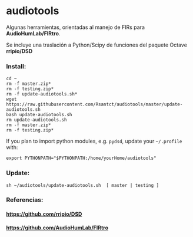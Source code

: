 # audiotools

Algunas herramientas, orientadas al manejo de FIRs para **AudioHumLab/FIRtro**.

Se incluye una traslación a Python/Scipy de funciones del paquete Octave **rripio/DSD**

### Install:


    cd ~
    rm -f master.zip*
    rm -f testing.zip*
    rm -f update-audiotools.sh*
    wget https://raw.githubusercontent.com/Rsantct/audiotools/master/update-audiotools.sh
    bash update-audiotools.sh
    rm update-audiotools.sh
    rm -f master.zip*
    rm -f testing.zip*

If you plan to import python modules, e.g. `pydsd`, update your `~/.profile` with:

    export PYTHONPATH="$PYTHONPATH:/home/yourHome/audiotools"

### Update:

    sh ~/audiotools/update-audiotools.sh  [ master | testing ]

### Referencias:
#### https://github.com/rripio/DSD
#### https://github.com/AudioHumLab/FIRtro

